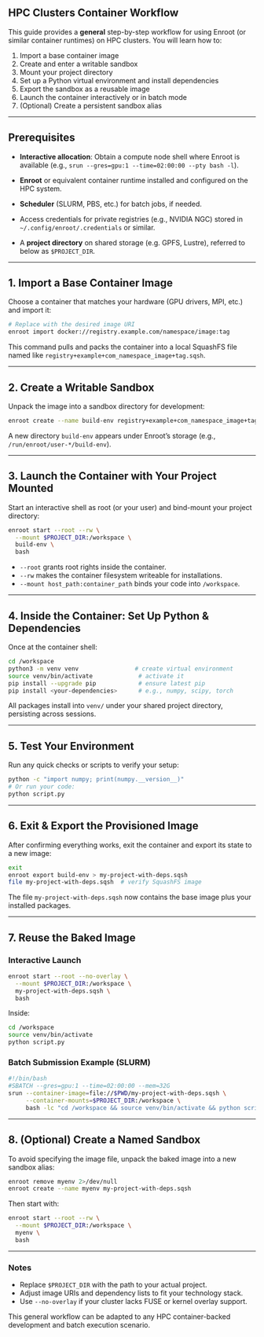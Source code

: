 ## HPC Clusters Container Workflow

This guide provides a **general** step-by-step workflow for using Enroot (or similar container runtimes) on HPC clusters. You will learn how to:

1. Import a base container image
2. Create and enter a writable sandbox
3. Mount your project directory
4. Set up a Python virtual environment and install dependencies
5. Export the sandbox as a reusable image
6. Launch the container interactively or in batch mode
7. (Optional) Create a persistent sandbox alias

---

## Prerequisites

- **Interactive allocation**: Obtain a compute node shell where Enroot is available (e.g., `srun --gres=gpu:1 --time=02:00:00 --pty bash -l`).

- **Enroot** or equivalent container runtime installed and configured on the HPC system.

- **Scheduler** (SLURM, PBS, etc.) for batch jobs, if needed.

- Access credentials for private registries (e.g., NVIDIA NGC) stored in `~/.config/enroot/.credentials` or similar.

- A **project directory** on shared storage (e.g. GPFS, Lustre), referred to below as `$PROJECT_DIR`.

---

## 1. Import a Base Container Image

Choose a container that matches your hardware (GPU drivers, MPI, etc.) and import it:

```bash
# Replace with the desired image URI
enroot import docker://registry.example.com/namespace/image:tag
```

This command pulls and packs the container into a local SquashFS file named like `registry+example+com_namespace_image+tag.sqsh`.

---

## 2. Create a Writable Sandbox

Unpack the image into a sandbox directory for development:

```bash
enroot create --name build-env registry+example+com_namespace_image+tag.sqsh
```

A new directory `build-env` appears under Enroot’s storage (e.g., `/run/enroot/user-*/build-env`).

---

## 3. Launch the Container with Your Project Mounted

Start an interactive shell as root (or your user) and bind-mount your project directory:

```bash
enroot start --root --rw \
  --mount $PROJECT_DIR:/workspace \
  build-env \
  bash
```

- `--root` grants root rights inside the container.
- `--rw` makes the container filesystem writeable for installations.
- `--mount host_path:container_path` binds your code into `/workspace`.

---

## 4. Inside the Container: Set Up Python & Dependencies

Once at the container shell:

```bash
cd /workspace
python3 -m venv venv                # create virtual environment
source venv/bin/activate             # activate it
pip install --upgrade pip            # ensure latest pip
pip install <your-dependencies>      # e.g., numpy, scipy, torch
```

All packages install into `venv/` under your shared project directory, persisting across sessions.

---

## 5. Test Your Environment

Run any quick checks or scripts to verify your setup:

```bash
python -c "import numpy; print(numpy.__version__)"
# Or run your code:
python script.py
```

---

## 6. Exit & Export the Provisioned Image

After confirming everything works, exit the container and export its state to a new image:

```bash
exit
enroot export build-env > my-project-with-deps.sqsh
file my-project-with-deps.sqsh  # verify SquashFS image
```

The file `my-project-with-deps.sqsh` now contains the base image plus your installed packages.

---

## 7. Reuse the Baked Image

### Interactive Launch

```bash
enroot start --root --no-overlay \
  --mount $PROJECT_DIR:/workspace \
  my-project-with-deps.sqsh \
  bash
```

Inside:

```bash
cd /workspace
source venv/bin/activate
python script.py
```

### Batch Submission Example (SLURM)

```bash
#!/bin/bash
#SBATCH --gres=gpu:1 --time=02:00:00 --mem=32G
srun --container-image=file://$PWD/my-project-with-deps.sqsh \
     --container-mounts=$PROJECT_DIR:/workspace \
     bash -lc "cd /workspace && source venv/bin/activate && python script.py"
```

---

## 8. (Optional) Create a Named Sandbox

To avoid specifying the image file, unpack the baked image into a new sandbox alias:

```bash
enroot remove myenv 2>/dev/null
enroot create --name myenv my-project-with-deps.sqsh
```

Then start with:

```bash
enroot start --root --rw \
  --mount $PROJECT_DIR:/workspace \
  myenv \
  bash
```

---

### Notes

- Replace `$PROJECT_DIR` with the path to your actual project.
- Adjust image URIs and dependency lists to fit your technology stack.
- Use `--no-overlay` if your cluster lacks FUSE or kernel overlay support.

This general workflow can be adapted to any HPC container-backed development and batch execution scenario.

